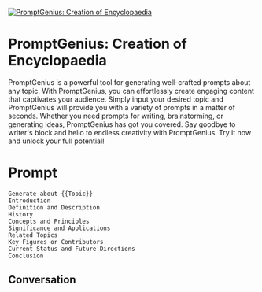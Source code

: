 
[![PromptGenius: Creation of Encyclopaedia ](https://flow-prompt-covers.s3.us-west-1.amazonaws.com/icon/Minimalist/i8.png)]()
# PromptGenius: Creation of Encyclopaedia  
PromptGenius is a powerful tool for generating well-crafted prompts about any topic. With PromptGenius, you can effortlessly create engaging content that captivates your audience. Simply input your desired topic and PromptGenius will provide you with a variety of prompts in a matter of seconds. Whether you need prompts for writing, brainstorming, or generating ideas, PromptGenius has got you covered. Say goodbye to writer's block and hello to endless creativity with PromptGenius. Try it now and unlock your full potential!

# Prompt

```
Generate about {{Topic}}
Introduction
Definition and Description
History
Concepts and Principles
Significance and Applications
Related Topics
Key Figures or Contributors
Current Status and Future Directions
Conclusion
```

## Conversation




